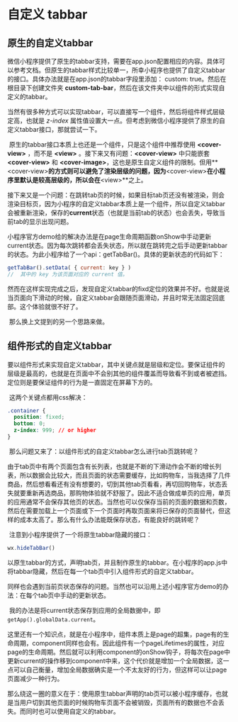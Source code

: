 # 自定义 tabbar

## 原生的自定义tabbar

​	微信小程序提供了原生的tabbar支持，需要在app.json配置相应的内容。具体可以参考文档。但原生的tabbar样式比较单一，所幸小程序也提供了自定义tabbar的接口。具体办法就是在app.json的tabbar字段里添加： custom: true。然后在根目录下创建文件夹 **custom-tab-bar**，然后在该文件夹中以组件的形式实现自定义的tabbar。

​	当然有很多种方式可以实现tabbar，可以直接写一个组件，然后将组件样式层级定高，也就是 _z-index_ 属性值设置大一点。但考虑到微信小程序提供了原生的自定义tabbar接口，那就尝试一下。

​	原生的tabbar接口本质上也还是一个组件，只是这个组件中推荐使用 **\<cover-view\>** ，而不是 **\<view\>** 。接下来又有问题：**\<cover-view\>** 中只能嵌套 **\<cover-view\>** 和 **\<cover-image\>**，这也是原生自定义组件的限制。但用**\<cover-view\>**的方式则可以避免了渲染层级的问题，因为**\<cover-view\>**在小程序里默认是较高层级的，所以会在**\<view\>**之上。

​	接下来又是一个问题：在跳转tab页的时候，如果目标tab页还没有被渲染，则会渲染目标页，因为小程序的自定义tabbar本质上是一个组件，所以自定义tabbar会被重新渲染，保存的**current**状态（也就是当前tab的状态）也会丢失，导致当前tab的显示出现问题。

​	小程序官方demo给的解决办法是在page生命周期函数onShow中手动更新current状态。因为每次跳转都会丢失状态，所以就在跳转完之后手动更新tabbar的状态。为此小程序给了一个api：getTabBar()。具体的更新状态的代码如下：

```js
getTabBar().setData( { current: key } )
//	其中的 key 为该页面对应的 current 值。
```

​	然而在这样实现完成之后，发现自定义tabbar的fixd定位的效果并不好。也就是说当页面向下滑动的时候，自定义tabbar会跟随页面滑动，并且时常无法固定回底部。这个体验就很不好了。

​	那么换上文提到的另一个思路来做。

## 组件形式的自定义tabbar

​	要以组件形式来实现自定义tabbar，其中关键点就是层级和定位。要保证组件的层级是最高的，也就是在页面中不会别其他的组件覆盖而导致看不到或者被遮挡。定位则是要保证组件的行为是一直固定在屏幕下方的。

​	这两个关键点都用css解决：

```css
.container {
  position: fixed;
  bottom: 0;
  z-index: 999; // or higher
}
```

​	那么问题又来了：以组件形式的自定义tabbar怎么进行tab页跳转呢？

​	由于tab页中有两个页面包含有长列表，也就是不断的下滑动作会不断的增长列表，所以数据会比较大，而且页面的状态需要缓存，比如购物车，当我选择了几件商品，然后想看看还有没有想要的，切到其他tab页看看，再切回购物车，状态丢失就要重新再选商品，那购物体验就不舒服了。因此不适合做成单页的应用，单页的应用通常不会保存其他页的状态。当然也可以仅保存当前的页面的数据和页数，然后在需要加载上一个页面或下一个页面时再取页面来将已保存的页面替代，但这样的成本太高了。那么有什么办法能既保存状态，有能良好的跳转呢？

​	注意到小程序提供了一个将原生tabbar隐藏的接口：

```js
wx.hideTabBar()
```

​	以原生tabbar的方式，声明tab页，并且制作原生的tabbar。在小程序的app.js中将tabbar隐藏，然后在每一个tab页中引入组件形式的自定义tabbar。

​	同样也会遇到当前页状态保存的问题。当然也可以沿用上述小程序官方demo的办法：在每个tab页中手动的更新状态。

​	我的办法是将current状态保存到应用的全局数据中，即 `getApp().globalData.current`。

​	这里还有一个知识点，就是在小程序中，组件本质上是page的超集，page有的生命周期，component同样也会有。因此组件有一个pageLifetimes的属性，对应page的生命周期。然后就可以利用component的onShow钩子，将每次在page中更新current的操作移到component中来，这个代价就是增加一个全局数据，这一点可以自己衡量，增加全局数据确实是一个不太友好的行为，但这样可以让page页面减少一种行为。

​	那么绕这一圈的意义在于：使用原生tabbar声明的tab页可以被小程序缓存，也就是当用户切到其他页面的时候购物车页面不会被销毁，页面所有的数据也不会丢失。而同时也可以使用自定义的tabbar。